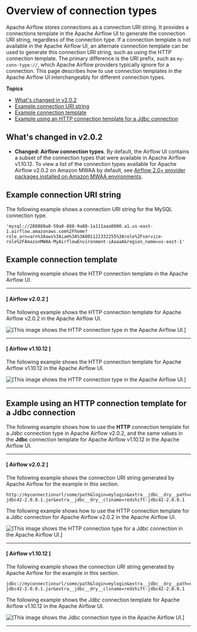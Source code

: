 # Overview of connection types<a name="manage-connection-types"></a>

Apache Airflow stores connections as a connection URI string\. It provides a connections template in the Apache Airflow UI to generate the connection URI string, regardless of the connection type\. If a connection template is not available in the Apache Airflow UI, an alternate connection template can be used to generate this connection URI string, such as using the HTTP connection template\. The primary difference is the URI prefix, such as `my-conn-type://`, which Apache Airflow providers typically ignore for a connection\. This page describes how to use connection templates in the Apache Airflow UI interchangeably for different connection types\.

**Topics**
+ [What's changed in v2\.0\.2](#manage-connection-types-changed)
+ [Example connection URI string](#manage-connection-types-string-example)
+ [Example connection template](#manage-connection-types-template-example)
+ [Example using an HTTP connection template for a Jdbc connection](#manage-connection-types-example)

## What's changed in v2\.0\.2<a name="manage-connection-types-changed"></a>
+ **Changed: Airflow connection types**\. By default, the Airflow UI contains a subset of the connection types that were available in Apache Airflow v1\.10\.12\. To view a list of the connection types available for Apache Airflow v2\.0\.2 on Amazon MWAA by default, see [Airflow 2\.0\+ provider packages installed on Amazon MWAA environments](connections-packages.md)\. 

## Example connection URI string<a name="manage-connection-types-string-example"></a>

The following example shows a connection URI string for the MySQL connection type\.

```
'mysql://288888a0-50a0-888-9a88-1a111aaa0000.a1.us-east-1.airflow.amazonaws.com%2Fhome?role_arn=arn%3Aaws%3Aiam%3A%3A001122332255%3Arole%2Fservice-role%2FAmazonMWAA-MyAirflowEnvironment-iAaaaA&region_name=us-east-1'
```

## Example connection template<a name="manage-connection-types-template-example"></a>

The following example shows the HTTP connection template in the Apache Airflow UI\.

------
#### [ Airflow v2\.0\.2 ]

The following example shows the HTTP connection template for Apache Airflow v2\.0\.2 in the Apache Airflow UI\.

![\[This image shows the HTTP connection type in the Apache Airflow UI.\]](http://docs.aws.amazon.com/mwaa/latest/userguide/images/airflow-connection-v2.0.2.png)

------
#### [ Airflow v1\.10\.12 ]

The following example shows the HTTP connection template for Apache Airflow v1\.10\.12 in the Apache Airflow UI\.

![\[This image shows the HTTP connection type in the Apache Airflow UI.\]](http://docs.aws.amazon.com/mwaa/latest/userguide/images/airflow-connection-v1.10.12.png)

------

## Example using an HTTP connection template for a Jdbc connection<a name="manage-connection-types-example"></a>

The following example shows how to use the **HTTP** connection template for a *Jdbc* connection type in Apache Airflow v2\.0\.2, and the same values in the **Jdbc** connection template for Apache Airflow v1\.10\.12 in the Apache Airflow UI\.

------
#### [ Airflow v2\.0\.2 ]

The following example shows the connection URI string generated by Apache Airflow for the example in this section\.

```
http://myconnectionurl/some/path&login=mylogin&extra__jdbc__dry__path=usr/local/airflow/dags/classpath/redshif-jdbc42-2.0.0.1.jar&extra__jdbc__dry__clsname=redshift-jdbc42-2.0.0.1
```

The following example shows how to use the HTTP connection template for a *Jdbc* connection for Apache Airflow v2\.0\.2 in the Apache Airflow UI\.

![\[This image shows the HTTP connection type for a Jdbc connection in the Apache Airflow UI.\]](http://docs.aws.amazon.com/mwaa/latest/userguide/images/airflow-connection-jdbc-v2.0.2.png)

------
#### [ Airflow v1\.10\.12 ]

The following example shows the connection URI string generated by Apache Airflow for the example in this section\.

```
jdbc://myconnectionurl/some/path&login=mylogin&extra__jdbc__dry__path=usr/local/airflow/dags/classpath/redshif-jdbc42-2.0.0.1.jar&extra__jdbc__dry__clsname=redshift-jdbc42-2.0.0.1
```

The following example shows the *Jdbc* connection template for Apache Airflow v1\.10\.12 in the Apache Airflow UI\.

![\[This image shows the Jdbc connection type in the Apache Airflow UI.\]](http://docs.aws.amazon.com/mwaa/latest/userguide/images/airflow-connection-jdbc-v1.10.12.png)

------